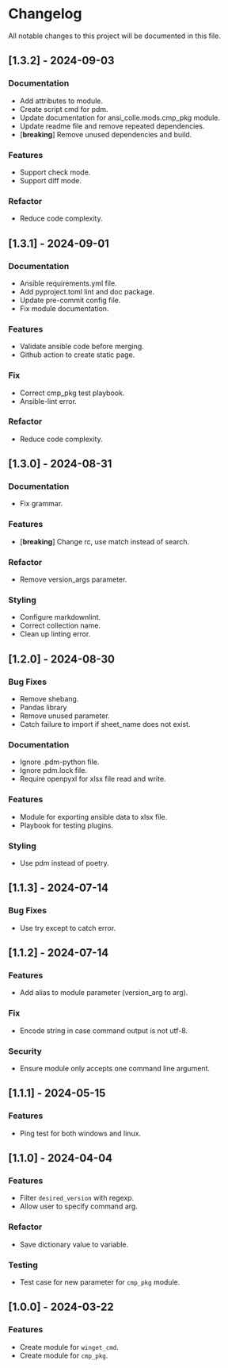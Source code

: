 # Changelog

All notable changes to this project will be documented in this file.

## [1.3.2] - 2024-09-03

### Documentation

- Add attributes to module.
- Create script cmd for pdm.
- Update documentation for ansi_colle.mods.cmp_pkg module.
- Update readme file and remove repeated dependencies.
- [**breaking**] Remove unused dependencies and build.

### Features

- Support check mode.
- Support diff mode.

### Refactor

- Reduce code complexity.

## [1.3.1] - 2024-09-01

### Documentation

- Ansible requirements.yml file.
- Add pyproject.toml lint and doc package.
- Update pre-commit config file.
- Fix module documentation.

### Features

- Validate ansible code before merging.
- Github action to create static page.

### Fix

- Correct cmp_pkg test playbook.
- Ansible-lint error.

### Refactor

- Reduce code complexity.

## [1.3.0] - 2024-08-31

### Documentation

- Fix grammar.

### Features

- [**breaking**] Change rc, use match instead of search.

### Refactor

- Remove version_args parameter.

### Styling

- Configure markdownlint.
- Correct collection name.
- Clean up linting error.

## [1.2.0] - 2024-08-30

### Bug Fixes

- Remove shebang.
- Pandas library
- Remove unused parameter.
- Catch failure to import if sheet_name does not exist.

### Documentation

- Ignore .pdm-python file.
- Ignore pdm.lock file.
- Require openpyxl for xlsx file read and write.

### Features

- Module for exporting ansible data to xlsx file.
- Playbook for testing plugins.

### Styling

- Use pdm instead of poetry.

## [1.1.3] - 2024-07-14

### Bug Fixes

- Use try except to catch error.

## [1.1.2] - 2024-07-14

### Features

- Add alias to module parameter (version_arg to arg).

### Fix

- Encode string in case command output is not utf-8.

### Security

- Ensure module only accepts one command line argument.

## [1.1.1] - 2024-05-15

### Features

- Ping test for both windows and linux.

## [1.1.0] - 2024-04-04

### Features

- Filter `desired_version` with regexp.
- Allow user to specify command arg.

### Refactor

- Save dictionary value to variable.

### Testing

- Test case for new parameter for `cmp_pkg` module.

## [1.0.0] - 2024-03-22

### Features

- Create module for `winget_cmd`.
- Create module for `cmp_pkg`.
